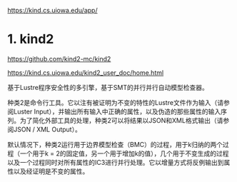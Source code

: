 https://kind.cs.uiowa.edu/app/





# 1. kind2

https://github.com/kind2-mc/kind2




https://kind.cs.uiowa.edu/kind2_user_doc/home.html



基于Lustre程序安全性的多引擎，基于SMT的并行并行自动模型检查器。

种类2是命令行工具。它以注有被证明为不变的特性的Lustre文件作为输入（请参阅Luster Input），并输出所有输入中正确的属性，以及伪造的那些属性的输入序列。为了简化外部工具的处理，种类2可以将结果以JSON和XML格式输出（请参阅JSON / XML Output）。

默认情况下，种类2运行用于边界模型检查（BMC）的过程，用于k归纳的两个过程（一个用于k = 2的固定值，另一个用于增加k的值），几个用于不变生成的过程以及一个过程同时对所有属性的IC3进行并行处理。它以增量方式将反例输出到属性以及经证明是不变的属性。






































